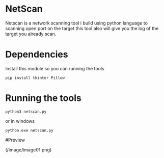 # NetScan
Netscan is a network scanning tool i build using python language to scanning open port on the target
this tool also will give you the log of the target you already scan.
# Dependencies
Install this module so you can running the tools
```
pip install tkinter Pillow
```
# Running the tools
```
python3 netscan.py
```
or in windows
```
python.exe netscan.py
```
#Preview

(/image/image01.png)


